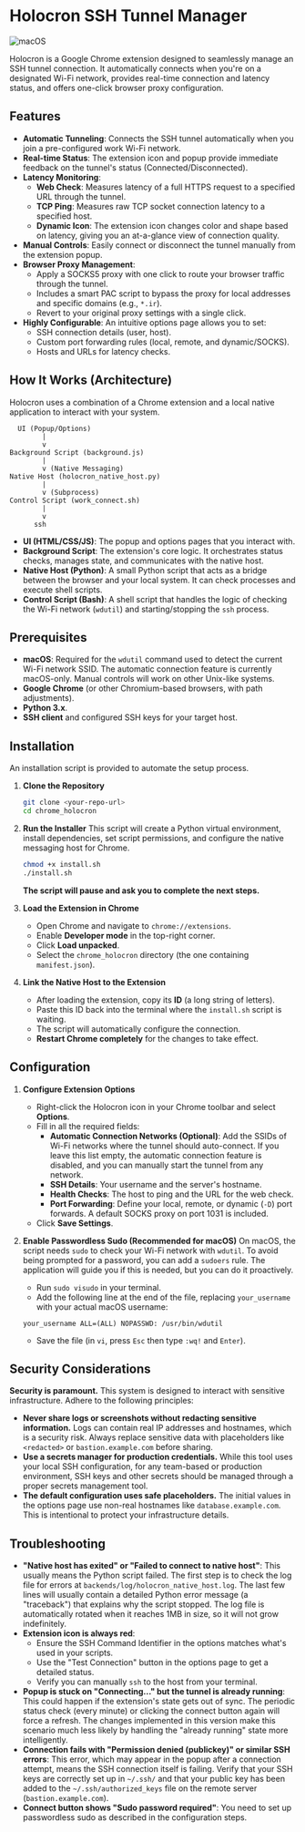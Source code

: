 # Holocron SSH Tunnel Manager

![macOS](https://img.shields.io/badge/macOS-000000?style=for-the-badge&logo=apple)

Holocron is a Google Chrome extension designed to seamlessly manage an SSH tunnel connection. It automatically connects when you're on a designated Wi-Fi network, provides real-time connection and latency status, and offers one-click browser proxy configuration.

## Features

- **Automatic Tunneling**: Connects the SSH tunnel automatically when you join a pre-configured work Wi-Fi network.
- **Real-time Status**: The extension icon and popup provide immediate feedback on the tunnel's status (Connected/Disconnected).
- **Latency Monitoring**:
    - **Web Check**: Measures latency of a full HTTPS request to a specified URL through the tunnel.
    - **TCP Ping**: Measures raw TCP socket connection latency to a specified host.
    - **Dynamic Icon**: The extension icon changes color and shape based on latency, giving you an at-a-glance view of connection quality.
- **Manual Controls**: Easily connect or disconnect the tunnel manually from the extension popup.
- **Browser Proxy Management**:
    - Apply a SOCKS5 proxy with one click to route your browser traffic through the tunnel.
    - Includes a smart PAC script to bypass the proxy for local addresses and specific domains (e.g., `*.ir`).
    - Revert to your original proxy settings with a single click.
- **Highly Configurable**: An intuitive options page allows you to set:
    - SSH connection details (user, host).
    - Custom port forwarding rules (local, remote, and dynamic/SOCKS).
    - Hosts and URLs for latency checks.

## How It Works (Architecture)

Holocron uses a combination of a Chrome extension and a local native application to interact with your system.

```
  UI (Popup/Options)
        |
        v
Background Script (background.js)
        |
        v (Native Messaging)
Native Host (holocron_native_host.py)
        |
        v (Subprocess)
Control Script (work_connect.sh)
        |
        v
      ssh
```

- **UI (HTML/CSS/JS)**: The popup and options pages that you interact with.
- **Background Script**: The extension's core logic. It orchestrates status checks, manages state, and communicates with the native host.
- **Native Host (Python)**: A small Python script that acts as a bridge between the browser and your local system. It can check processes and execute shell scripts.
- **Control Script (Bash)**: A shell script that handles the logic of checking the Wi-Fi network (`wdutil`) and starting/stopping the `ssh` process.

## Prerequisites

- **macOS**: Required for the `wdutil` command used to detect the current Wi-Fi network SSID. The automatic connection feature is currently macOS-only. Manual controls will work on other Unix-like systems.
- **Google Chrome** (or other Chromium-based browsers, with path adjustments).
- **Python 3.x**.
- **SSH client** and configured SSH keys for your target host.

## Installation

An installation script is provided to automate the setup process.

1.  **Clone the Repository**
    ```bash
    git clone <your-repo-url>
    cd chrome_holocron
    ```

2.  **Run the Installer**
    This script will create a Python virtual environment, install dependencies, set script permissions, and configure the native messaging host for Chrome.
    ```bash
    chmod +x install.sh
    ./install.sh
    ```
    **The script will pause and ask you to complete the next steps.**

3.  **Load the Extension in Chrome**
    - Open Chrome and navigate to `chrome://extensions`.
    - Enable **Developer mode** in the top-right corner.
    - Click **Load unpacked**.
    - Select the `chrome_holocron` directory (the one containing `manifest.json`).

4.  **Link the Native Host to the Extension**
    - After loading the extension, copy its **ID** (a long string of letters).
    - Paste this ID back into the terminal where the `install.sh` script is waiting.
    - The script will automatically configure the connection.
    - **Restart Chrome completely** for the changes to take effect.

## Configuration

1.  **Configure Extension Options**
    - Right-click the Holocron icon in your Chrome toolbar and select **Options**.
    - Fill in all the required fields:
        - **Automatic Connection Networks (Optional)**: Add the SSIDs of Wi-Fi networks where the tunnel should auto-connect. If you leave this list empty, the automatic connection feature is disabled, and you can manually start the tunnel from any network.
        - **SSH Details**: Your username and the server's hostname.
        - **Health Checks**: The host to ping and the URL for the web check.
        - **Port Forwarding**: Define your local, remote, or dynamic (`-D`) port forwards. A default SOCKS proxy on port 1031 is included.
    - Click **Save Settings**.

2.  **Enable Passwordless Sudo (Recommended for macOS)**
    On macOS, the script needs `sudo` to check your Wi-Fi network with `wdutil`. To avoid being prompted for a password, you can add a `sudoers` rule. The application will guide you if this is needed, but you can do it proactively.
    - Run `sudo visudo` in your terminal.
    - Add the following line at the end of the file, replacing `your_username` with your actual macOS username:
    ```
    your_username ALL=(ALL) NOPASSWD: /usr/bin/wdutil
    ```
    - Save the file (in `vi`, press `Esc` then type `:wq!` and `Enter`).

## Security Considerations

**Security is paramount.** This system is designed to interact with sensitive infrastructure. Adhere to the following principles:

- **Never share logs or screenshots without redacting sensitive information.** Logs can contain real IP addresses and hostnames, which is a security risk. Always replace sensitive data with placeholders like `<redacted>` or `bastion.example.com` before sharing.
- **Use a secrets manager for production credentials.** While this tool uses your local SSH configuration, for any team-based or production environment, SSH keys and other secrets should be managed through a proper secrets management tool.
- **The default configuration uses safe placeholders.** The initial values in the options page use non-real hostnames like `database.example.com`. This is intentional to protect your infrastructure details.

## Troubleshooting

- **"Native host has exited" or "Failed to connect to native host"**: This usually means the Python script failed. The first step is to check the log file for errors at `backends/log/holocron_native_host.log`. The last few lines will usually contain a detailed Python error message (a "traceback") that explains why the script stopped. The log file is automatically rotated when it reaches 1MB in size, so it will not grow indefinitely.
- **Extension icon is always red**:
    - Ensure the SSH Command Identifier in the options matches what's used in your scripts.
    - Use the "Test Connection" button in the options page to get a detailed status.
    - Verify you can manually `ssh` to the host from your terminal.
- **Popup is stuck on "Connecting..." but the tunnel is already running**: This could happen if the extension's state gets out of sync. The periodic status check (every minute) or clicking the connect button again will force a refresh. The changes implemented in this version make this scenario much less likely by handling the "already running" state more intelligently.
- **Connection fails with "Permission denied (publickey)" or similar SSH errors**: This error, which may appear in the popup after a connection attempt, means the SSH connection itself is failing. Verify that your SSH keys are correctly set up in `~/.ssh/` and that your public key has been added to the `~/.ssh/authorized_keys` file on the remote server (`bastion.example.com`).
- **Connect button shows "Sudo password required"**: You need to set up passwordless sudo as described in the configuration steps.